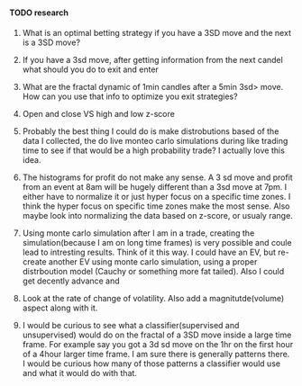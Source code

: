 


#






#### TODO research
1. What is an optimal betting strategy if you have a 3SD move and the next is a 3SD move?

2. If you have a 3sd move, after getting information from the next candel what should you do to exit and enter

3. What are the fractal dynamic of 1min candles after a 5min 3sd> move. How can you use that info to optimize you exit strategies?

4. Open and close VS high and low z-score

5. Probably the best thing I could do is make distrobutions based of the data I collected, the do live monteo carlo simulations during like trading time to see if that would be a high probability trade?
I actually love this idea.

6. The histograms for profit do not make any sense. A 3 sd move and profit from an event at 8am will be hugely different than a 3sd move at 7pm. I either have to normalize it or just hyper focus on a specific time zones. I think the hyper focus on specific time zones make the most sense. Also maybe look into normalizing the data based on z-score, or usualy range.

7. Using monte carlo simulation after I am in a trade, creating the simulation(because I am on long time frames) is very possible and coule lead to intresting results. Think of it this way. I could have an EV, but re-create another EV using monte carlo simulation, using a proper distrboution model (Cauchy or something more fat tailed). Also I could get decently advance and 

8. Look at the rate of change of volatility. Also add a magnitutde(volume) aspect along with it.

9. I would be curious to see what a classifier(supervised and unsupervised) would do on the fractal of a 3SD move inside a large time frame. For example say you got a 3d sd move on the 1hr on the first hour of a 4hour larger time frame. I am sure there is generally patterns there. I would be curious how many of those patterns a classifier would use and what it would do with that.
